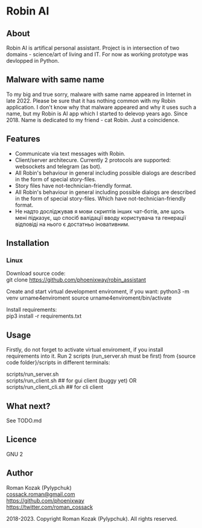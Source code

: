 # Robin AI
## About
Robin AI is artifical personal assistant. Project is in intersection of two domains - science/art of living and IT. For now as working prototype was devlopped in Python.

## Malware with same name
To my big and true sorry, malware with same name appeared in Internet in late 2022. Please be sure that it has nothing common with my Robin application. I don't know why that malware appeared and why it uses such a name, but my Robin is AI app which I started to delevop years ago. Since 2018. Name is dedicated to my friend - cat Robin. Just a coincidence.
 
## Features
* Communicate via text messages with Robin.
* Client/server architecure. Currently 2 protocols are supported: websockets and telegram (as bot).
* All Robin's behaviour in general including possible dialogs are described in the form of special story-files. 
* Story files have not-technician-friendly format.
* All Robin's behaviour in general including possible dialogs are described in the form of special story-files. Which have not-technician-friendly format.
* Не надто досліджував я мови скриптів інших чат-ботів, але щось мені підказує, що спосіб валідації вводу користувача та генерації відповіді на нього є достатньо іновативним.

## Installation
### Linux
Download source code:  
git clone https://github.com/phoenixway/robin_assistant  

Create and start virtual development enviroment, if you want:
python3 -m venv urname4enviroment
source urname4enviroment/bin/activate

Install requirements:  
pip3 install -r requirements.txt  

## Usage
Firstly, do not forget to activate virtual enviroment, if you install requirements into it. 
Run 2 scripts (run_server.sh must be first) from {source code folder}/scripts in different terminals:  

scripts/run_server.sh  
scripts/run_client.sh  ## for gui client (buggy yet) OR  
scripts/run_client_cli.sh ## for cli client

## What next?
See TODO.md

## Licence
GNU 2

## Author
Roman Kozak (Pylypchuk)  
cossack.roman@gmail.com  
https://github.com/phoenixway  
https://twitter.com/roman_cossack  

2018-2023. Copyright Roman Kozak (Pylypchuk). All rights reserved.

